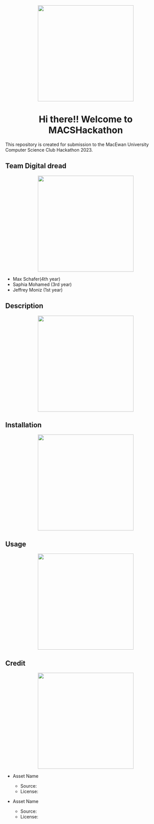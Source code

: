 <div id="header" align="center">
  <img src ="https://media.giphy.com/media/oFYP2tmMBAZCt2hzb0/giphy.gif" width = "300"/> 
</div>

  <h1 align = "center">  
  Hi there!! Welcome to MACSHackathon
</h1>



This repository is created for submission to the MacEwan University
Computer Science Club Hackathon 2023.

## Team Digital dread 
<div id="header" align="center">
<img src ="https://media.giphy.com/media/U76vDRlMYNjy2eiYkt/giphy.gif" width = "300"/> 
</div>



- Max Schafer(4th year)
- Saphia Mohamed (3rd year)
- Jeffrey Moniz (1st year)

## Description
<div id="header" align="center">
  <img src ="https://media.giphy.com/media/HbvaeI4Lg0FOw/giphy.gif" width = "300"/> 
</div>




## Installation
<div id="header" align = "center">
  <img src ="https://media.giphy.com/media/uElxuHGtIuK0o/giphy.gif" width = "300"/> 
</div>



## Usage
<div id="header" align = "center">
  <img src ="https://media.giphy.com/media/t5wDMqMYp5NXa/giphy.gif" width = "300"/> 
</div>

## Credit

<div id="header" align = "center">
  <img src ="https://media.giphy.com/media/ff748OtDfBwuk/giphy.gif" width = "300"/> 
</div>

- Asset Name
  - Source:
  - License:

- Asset Name
  - Source:
  - License:



